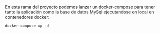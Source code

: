 En esta rama del proyecto podemos lanzar un docker-compose para tener tanto la aplicación como la base de datos
MySql ejecutandose en local en contenedores docker:
````
docker-compose up -d
````
